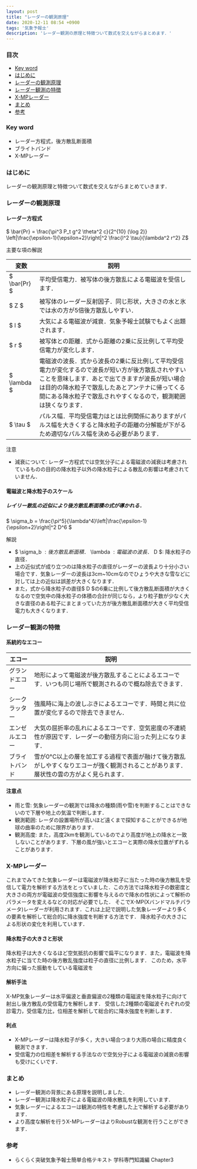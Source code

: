 ```yaml
---
layout: post
title: "レーダーの観測原理"
date: 2020-12-11 08:54 +0900
tags: '気象予報士'
description: 'レーダー観測の原理と特徴ついて数式を交えながらまとめます．'
---
```


### 目次
- [Key word](#key-word)
- [はじめに](#はじめに)
- [レーダーの観測原理](#レーダーの観測原理)
- [レーダー観測の特徴](#レーダー観測の特徴)
- [X-MPレーダー](#X-MPレーダー)
- [まとめ](#まとめ)
- [参考](#参考)

### Key word
- レーダー方程式，後方散乱断面積
- ブライトバンド
- X-MPレーダー

### はじめに
レーダーの観測原理と特徴ついて数式を交えながらまとめていきます．

### レーダーの観測原理
#### レーダー方程式
$ \bar{Pr} = \frac{\pi^3 P_t g^2 \theta^2 c}{2^{10} (\log 2)} \left|\frac{\epsilon-1}{\epsilon+2}\right|^2 \frac{l^2 \tau}{\lambda^2 r^2} Z$

主要な項の解説

|変数|説明|
|---|---|
|$ \bar{Pr} $| 平均受信電力．被写体の後方散乱による電磁波を受信します．|
|$ Z $| 被写体のレーダー反射因子．同じ形状，大きさの水と氷では水の方が5倍後方散乱しやすい．|
|$ l $| 大気による電磁波が減衰．気象予報士試験でもよく出題されます．|
|$ r $| 被写体との距離．式から距離の2乗に反比例して平均受信電力が変化します．|
|$ \lambda $| 電磁波の波長．式から波長の2乗に反比例して平均受信電力が変化するので波長が短い方が後方散乱されやすいことを意味します．あとで出てきますが波長が短い場合は目的の降水粒子で散乱したあとアンテナに帰ってくる間にある降水粒子で散乱されやすくなるので，観測範囲は狭くなります．|
|$ \tau $|パルス幅．平均受信電力はとは比例関係にありますがパルス幅を大きくすると降水粒子の距離の分解能が下がるため適切なパルス幅を決める必要があります．|

注意
- 減衰について: レーダー方程式では空気分子による電磁波の減衰は考慮されているものの目的の降水粒子以外の降水粒子による散乱の影響は考慮されていません．

#### 電磁波と降水粒子のスケール
##### レイリー散乱の近似により後方散乱断面積の式が導かれる．
$ \sigma_b = \frac{\pi^5}{\lambda^4}\left|\frac{\epsilon-1}{\epsilon+2}\right|^2 D^6 $

解説
- $ \sigma_b $: 後方散乱断面積．$ \lambda $: 電磁波の波長．$ D $: 降水粒子の直径．
- 上の近似式が成り立つのは降水粒子の直径がレーダーの波長より十分小さい場合です．気象レーダーの波長は3cm~10cmなのでひょうや大きな雪などに対しては上の近似は誤差が大きくなります．
- また，式から降水粒子の直径$ D $の6乗に比例して後方散乱断面積が大きくなるので空気中の降水粒子の体積の合計が同じなら，より粒子数が少なく大きな直径のある粒子にまとまっていた方が後方散乱断面積が大きく平均受信電力も大きくなります．

### レーダー観測の特徴
#### 系統的なエコー

|エコー|説明|
|---|---|
|グランドエコー|地形によって電磁波が後方散乱することによるエコーです．いつも同じ場所で観測されるので概ね除去できます．|
|シークラッター|強風時に海上の波しぶきによるエコーです．時間と共に位置が変化するので除去できません．|
|エンゼルエコー|大気の屈折率の乱れによるエコーです．空気密度の不連続性が原因です．レーダーの動径方向に沿った列上になります．|
|ブライトバンド|雪が0°C以上の層を加工する過程で表面が融けて後方散乱がしやすくなりエコーが強く観測されることがあります．層状性の雲の方がよく見られます．|

#### 注意点
- 雨と雪: 気象レーダーの観測では降水の種類(雨や雪)を判断することはできないので下層や地上の気温で判断します．
- 観測範囲: レーダの設置場所が高いほど遠くまで探知することができるが地球の曲率のために限界があります．
- 観測高度: また，高度2kmを観測しているのでより高度が地上の降水と一致しないことがあります．下層の風が強いとエコーと実際の降水位置がずれることがあります．

### X-MPレーダー
これまでみてきた気象レーダーは電磁波が降水粒子に当たった時の後方散乱を受信して電力を解析する方法をとっていました．この方法では降水粒子の数密度と大きさの両方が電磁波の受信強度に影響を与えるので降水の性状によって解析のパラメータを変えるなどの対応が必要でした．
そこでX-MP(Xバンドマルチパラメータ)レーダーが利用されます．これは上記で説明した気象レーダーより多くの要素を解析して総合的に降水強度を判断する方法です．
降水粒子の大きさによる形状の変化を利用しています．

#### 降水粒子の大きさと形状
降水粒子は大きくなるほど空気抵抗の影響で扁平になります．また，電磁波を降水粒子に当てた時の後方散乱強度は粒子の直径に比例します．
このため，水平方向に偏った振動をしている電磁波を

#### 解析手法
X-MP気象レーダーは水平偏波と垂直偏波の2種類の電磁波を降水粒子に向けて射出し後方散乱の受信電力を解析します．
受信した2種類の電磁波それぞれの受診電力，受信電力比，位相差を解析して総合的に降水強度を判断します．

#### 利点
- X-MPレーダーは降水粒子が多く，大きい場合つまり大雨の場合に精度良く観測できます．
- 受信電力の位相差を解析する手法なので空気分子による電磁波の減衰の影響も受けにくいです．

### まとめ
- レーダー観測の背景にある原理を説明しました．
- レーダー観測は降水粒子による電磁波の降水散乱を利用しています．
- 気象レーダーによるエコーは観測の特性を考慮した上で解析する必要があります．
- より高度な解析を行うX-MPレーダーはよりRobustな観測を行うことができます．

### 参考
- らくらく突破気象予報士簡単合格テキスト 学科専門知識編 Chapter3